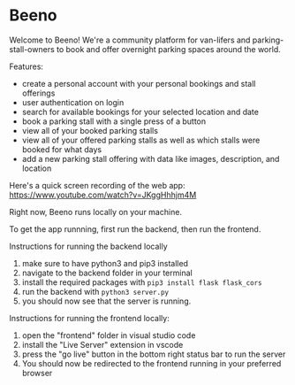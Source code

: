# Beeno

Welcome to Beeno! We're a community platform for van-lifers and parking-stall-owners to book and offer overnight parking spaces around the world. 

Features:

- create a personal account with your personal bookings and stall offerings
- user authentication on login
- search for available bookings for your selected location and date
- book a parking stall with a single press of a button
- view all of your booked parking stalls
- view all of your offered parking stalls as well as which stalls were booked for what days
- add a new parking stall offering with data like images, description, and location


Here's a quick screen recording of the web app: https://www.youtube.com/watch?v=JKggHhhjm4M

Right now, Beeno runs locally on your machine. 

To get the app runnning, first run the backend, then run the frontend.

Instructions for running the backend locally

1. make sure to have python3 and pip3 installed
2. navigate to the backend folder in your terminal
3. install the required packages with `pip3 install flask flask_cors`
4. run the backend with `python3 server.py`
5. you should now see that the server is running.

Instructions for running the frontend locally:

1. open the "frontend" folder in visual studio code
2. install the "Live Server" extension in vscode
3. press the "go live" button in the bottom right status bar to run the server
4. You should now be redirected to the frontend running in your preferred browser